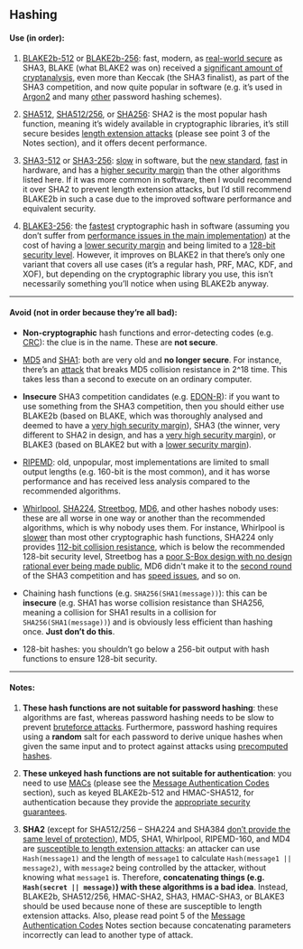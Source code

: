 
## Hashing


#### Use (in order):

1. [BLAKE2b-512](https://doc.libsodium.org/hashing/generic_hashing) or [BLAKE2b-256](https://doc.libsodium.org/hashing/generic_hashing): fast, modern, as [real-world secure](https://eprint.iacr.org/2019/1492.pdf) as SHA3, BLAKE (what BLAKE2 was on) received a [significant amount of cryptanalysis](https://nvlpubs.nist.gov/nistpubs/ir/2012/NIST.IR.7896.pdf), even more than Keccak (the SHA3 finalist), as part of the SHA3 competition, and now quite popular in software (e.g. it’s used in [Argon2](https://www.rfc-editor.org/rfc/rfc9106.html#name-introduction) and many [other](https://www.blake2.net/#us) password hashing schemes).

2. [SHA512](https://en.wikipedia.org/wiki/SHA-2#Comparison_of_SHA_functions), [SHA512/256](https://en.wikipedia.org/wiki/SHA-2#Comparison_of_SHA_functions), or [SHA256](https://en.wikipedia.org/wiki/SHA-2#Comparison_of_SHA_functions): SHA2 is the most popular hash function, meaning it’s widely available in cryptographic libraries, it’s still secure besides [length extension attacks](https://en.wikipedia.org/wiki/Length_extension_attack) (please see point 3 of the Notes section), and it offers decent performance.

3. [SHA3-512](https://en.wikipedia.org/wiki/SHA-3#Comparison_of_SHA_functions) or [SHA3-256](https://en.wikipedia.org/wiki/SHA-3#Comparison_of_SHA_functions): [slow](https://www.imperialviolet.org/2017/05/31/skipsha3.html) in software, but the [new standard](https://www.nist.gov/publications/sha-3-standard-permutation-based-hash-and-extendable-output-functions), [fast](https://keccak.team/2017/is_sha3_slow.html) in hardware, and has a [higher security margin](https://eprint.iacr.org/2012/421.pdf) than the other algorithms listed here. If it was more common in software, then I would recommend it over SHA2 to prevent length extension attacks, but I’d still recommend BLAKE2b in such a case due to the improved software performance and equivalent security.

4. [BLAKE3-256](https://github.com/BLAKE3-team/BLAKE3#readme): the [fastest](https://github.com/BLAKE3-team/BLAKE3-specs/blob/master/blake3.pdf) cryptographic hash in software (assuming you don’t suffer from [performance issues in the main implementation](https://github.com/BLAKE3-team/BLAKE3/issues/31)) at the cost of having a [lower security margin](https://github.com/BLAKE3-team/BLAKE3-specs/blob/master/blake3.pdf) and being limited to a [128-bit security level](https://github.com/BLAKE3-team/BLAKE3-specs/blob/master/blake3.pdf). However, it improves on BLAKE2 in that there’s only one variant that covers all use cases (it’s a regular hash, PRF, MAC, KDF, and XOF), but depending on the cryptographic library you use, this isn’t necessarily something you’ll notice when using BLAKE2b anyway.


---

#### Avoid (not in order because they’re all bad):

- **Non-cryptographic** hash functions and error-detecting codes (e.g. [CRC](https://en.wikipedia.org/wiki/Cyclic_redundancy_check)): the clue is in the name. These are **not secure**.

- [MD5](https://en.wikipedia.org/wiki/MD5) and [SHA1](https://en.wikipedia.org/wiki/SHA-1): both are very old and **no longer secure**. For instance, there’s an [attack](https://eprint.iacr.org/2013/170.pdf) that breaks MD5 collision resistance in 2^18 time. This takes less than a second to execute on an ordinary computer.

- **Insecure** SHA3 competition candidates (e.g. [EDON-R](https://eprint.iacr.org/2009/378.pdf)): if you want to use something from the SHA3 competition, then you should either use BLAKE2b (based on BLAKE, which was thoroughly analysed and deemed to have a [very high security margin](https://nvlpubs.nist.gov/nistpubs/ir/2012/NIST.IR.7896.pdf)), SHA3 (the winner, very different to SHA2 in design, and has a [very high security margin](http://nvlpubs.nist.gov/nistpubs/ir/2012/NIST.IR.7896.pdf)), or BLAKE3 (based on BLAKE2 but with a [lower security margin](https://github.com/BLAKE3-team/BLAKE3-specs/blob/master/blake3.pdf)).

- [RIPEMD](https://en.wikipedia.org/wiki/RIPEMD): old, unpopular, most implementations are limited to small output lengths (e.g. 160-bit is the most common), and it has worse performance and has received less analysis compared to the recommended algorithms.

- [Whirlpool](https://en.wikipedia.org/wiki/Whirlpool_(hash_function)), [SHA224](https://en.wikipedia.org/wiki/SHA-2#Comparison_of_SHA_functions), [Streetbog](https://en.wikipedia.org/wiki/Streebog), [MD6](https://en.wikipedia.org/wiki/MD6), and other hashes nobody uses: these are all worse in one way or another than the recommended algorithms, which is why nobody uses them. For instance, Whirlpool is [slower](https://www.cryptopp.com/benchmarks.html) than most other cryptographic hash functions, SHA224 only provides [112-bit collision resistance](https://en.wikipedia.org/wiki/SHA-2#Comparison_of_SHA_functions), which is below the recommended 128-bit security level, Streetbog has a [poor S-Box design with no design rational ever being made public](https://eprint.iacr.org/2016/071.pdf), MD6 didn't make it to the [second round](https://competitions.cr.yp.to/sha3.html) of the SHA3 competition and has [speed issues](https://en.wikipedia.org/wiki/MD6), and so on.

- Chaining hash functions (e.g. `SHA256(SHA1(message))`): this can be **insecure** (e.g. SHA1 has worse collision resistance than SHA256, meaning a collision for SHA1 results in a collision for `SHA256(SHA1(message))`) and is obviously less efficient than hashing once. **Just don’t do this**.

- 128-bit hashes: you shouldn’t go below a 256-bit output with hash functions to ensure 128-bit security.


---

#### Notes:

1. **These hash functions are not suitable for password hashing**: these algorithms are fast, whereas password hashing needs to be slow to prevent [bruteforce attacks](https://en.wikipedia.org/wiki/Password_cracking). Furthermore, password hashing requires using a **random** salt for each password to derive unique hashes when given the same input and to protect against attacks using [precomputed hashes](https://en.wikipedia.org/wiki/Rainbow_table).

2. **These unkeyed hash functions are not suitable for authentication**: you need to use [MACs](https://en.wikipedia.org/wiki/Message_authentication_code) (please see the [Message Authentication Codes](#message-authentication-codes) section), such as keyed BLAKE2b-512 and HMAC-SHA512, for authentication because they provide the [appropriate security guarantees](https://en.wikipedia.org/wiki/Message_authentication_code#Security).

3. **SHA2** (except for SHA512/256 – SHA224 and SHA384 [don’t provide the same level of protection](https://en.wikipedia.org/wiki/SHA-2#Comparison_of_SHA_functions)), MD5, SHA1, Whirlpool, RIPEMD-160, and MD4 are [susceptible to length extension attacks](https://en.wikipedia.org/wiki/Length_extension_attack): an attacker can use `Hash(message1)` and the length of `message1` to calculate `Hash(message1 || message2)`, with `message2` being controlled by the attacker, without knowing what `message1` is. Therefore, **concatenating things (e.g. `Hash(secret || message)`) with these algorithms is a bad idea**. Instead, BLAKE2b, SHA512/256, HMAC-SHA2, SHA3, HMAC-SHA3, or BLAKE3 should be used because none of these are susceptible to length extension attacks. Also, please read point 5 of the [Message Authentication Codes](#message-authentication-codes) Notes section because concatenating parameters incorrectly can lead to another type of attack.
